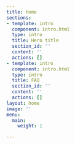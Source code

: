 ```yaml
---
title: Home
sections:
- template: intro
  component: intro.html
  type: intro
  title: Hero title
  section_id: ''
  content: ''
  actions: []
- template: intro
  component: intro.html
  type: intro
  title: FAQ
  section_id: ''
  content: ''
  actions: []
layout: home
image: ''
menu:
  main:
    weight: 1

---
```

